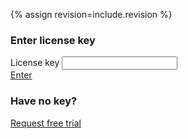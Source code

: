 {% assign revision=include.revision %}

<div class="license-form__wrap">
<div class="license-form-enter">
<h3 class="text text_h3">
  Enter license key
</h3>

<div class="form form--inline">
  <div class="form__row" style="max-width: 383px;">
    <label class="label">
      License key
    </label>
    <input id="license-token-input" class="textfield"
      type="text" license-token-{{ revision }} name="license-token-{{ revision }}"
      autocomplete="off" />
  </div>
  <a href="#" id="enter-license-key-{{ revision }}" class="button button_alt">Enter</a>
  <span></span>
</div>
</div>

<script>
$(document).ready(function() {

    tokenInputElement{{ revision | replace: '-', '' }}  = $('[license-token-{{ revision }}]');
    if ($.cookie("demotoken") || $.cookie("license-token")) {
        let token = $.cookie("license-token") ? $.cookie("license-token") : $.cookie("demotoken");
        tokenInputElement{{ revision | replace: '-', '' }} .val(token);
    }
})
</script>

<div class="license-form-request">
<h3 class="text text_h3">
  Have no key?
</h3>
<div class="button-group">
  <a href="" data-open-modal="request_access" class="button button_alt">Request free trial</a>
</div>
</div>
</div>
